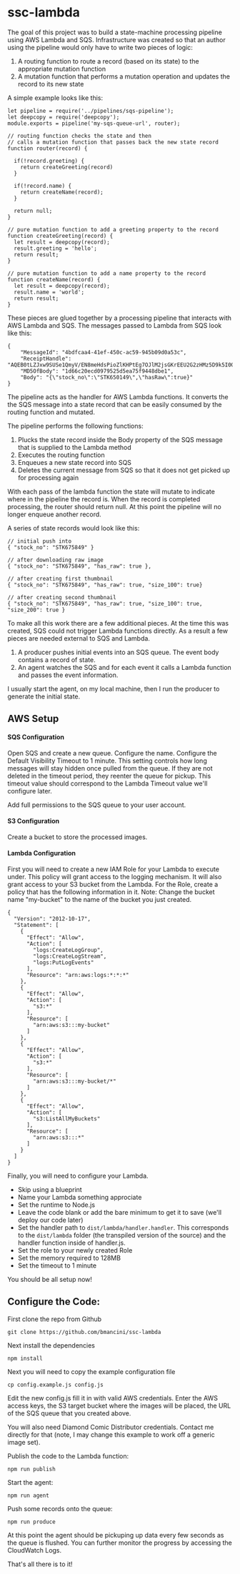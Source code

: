 # ssc-lambda
The goal of this project was to build a state-machine processing pipeline using AWS Lambda and SQS. Infrastructure was created so that an author using the pipeline would only have to write two pieces of logic:

1. A routing function to route a record (based on its state) to the appropriate mutation function
2. A mutation function that performs a mutation operation and updates the record to its new state

A simple example looks like this:

```
let pipeline = require('../pipelines/sqs-pipeline');
let deepcopy = require('deepcopy');
module.exports = pipeline('my-sqs-queue-url', router);

// routing function checks the state and then
// calls a mutation function that passes back the new state record
function router(record) {

  if(!record.greeting) {
    return createGreeting(record)
  }

  if(!record.name) {
    return createName(record);
  }

  return null;
}

// pure mutation function to add a greeting property to the record
function createGreeting(record) {
  let result = deepcopy(record);
  result.greeting = 'hello';
  return result;
}

// pure mutation function to add a name property to the record
function createName(record) {
  let result = deepcopy(record);
  result.name = 'world';
  return result;
}

```

These pieces are glued together by a processing pipeline that interacts with AWS Lambda and SQS. The messages passed to Lambda from SQS look like this:

```
{
    "MessageId": "4bdfcaa4-41ef-450c-ac59-945b09d0a53c",
    "ReceiptHandle": "AQEB0tLZJxw9SUSe1QmyV/EN8meHdsPioZlKHPtEg7OJlM2jsGKrEEU2G2zHMz5D9k5I0QmibOTUBs4w5s9VZCB9mEBYW1Bxt0wAvHvrcz03fAVbACf+/9Q6QhArga/etc7584OTQu8vvFfMbf1yaYxiyY0WXveoQxWmT2XBNLlIcX0WS3vlxhMwvUU7oEfTLF6CFKKoV4gtOXOvGrobeguoWBb5JNKZi4zSaCQaf84+fi6S7c9kZfGYTCGG9sz86Zln9GmcrZgVTi3/2EkCjLoHsl3vIekX5N2+g8nJinLwOjm+bdq28OmAZ9gZtA9q9+bE2HPmem2R/EGDRANFvhhRbw==",
    "MD5OfBody": "1d66c20ecd0979525d5ea75f9448dbe1",
    "Body": "{\"stock_no\":\"STK650149\",\"hasRaw\":true}"
}
``` 

The pipeline acts as the handler for AWS Lambda functions. It converts the the SQS message into a state record that can be easily consumed by the routing function and mutated. 

The pipeline performs the following functions:

1. Plucks the state record inside the Body property of the SQS message that is supplied to the Lambda method
2. Executes the routing function
3. Enqueues a new state record into SQS
4. Deletes the current message from SQS so that it does not get picked up for processing again

With each pass of the lambda function the state will mutate to indicate where in the pipeline the record is. When the record is completed processing, the router should return null.  At this point the pipeline will no longer enqueue another record.

A series of state records would look like this:
```
// initial push into
{ "stock_no": "STK675849" }

// after downloading raw image
{ "stock_no": "STK675849", "has_raw": true },

// after creating first thumbnail
{ "stock_no": "STK675849", "has_raw": true, "size_100": true}

// after creating second thumbnail
{ "stock_no": "STK675849", "has_raw": true, "size_100": true, "size_200": true }
```

To make all this work there are a few additional pieces. At the time this was created, SQS could not trigger Lambda functions directly. As a result a few pieces are needed external to SQS and Lambda.

1. A producer pushes initial events into an SQS queue. The event body contains a record of state.
2. An agent watches the SQS and for each event it calls a Lambda function and passes the event information.

I usually start the agent, on my local machine, then I run the producer to generate the initial state.

## AWS Setup

#### SQS Configuration

Open SQS and create a new queue. Configure the name. Configure the Default Visibility Timeout to 1 minute.  This setting controls how long messages will stay hidden once pulled from the queue.  If they are not deleted in the timeout period, they reenter the queue for pickup.  This timeout value should correspond to the Lambda Timeout value we'll configure later.

Add full permissions to the SQS queue to your user account.

#### S3 Configuration

Create a bucket to store the processed images.

#### Lambda Configuration

First you will need to create a new IAM Role for your Lambda to execute under.  This policy will grant access to the logging mechanism. It will also grant access to your S3 bucket from the Lambda. For the Role, create a policy that has the following information in it. Note: Change the bucket name "my-bucket" to the name of the bucket you just created.

```
{
  "Version": "2012-10-17",
  "Statement": [
    {
      "Effect": "Allow",
      "Action": [
        "logs:CreateLogGroup",
        "logs:CreateLogStream",
        "logs:PutLogEvents"
      ],
      "Resource": "arn:aws:logs:*:*:*"
    },
    {
      "Effect": "Allow",
      "Action": [
        "s3:*"
      ],
      "Resource": [
        "arn:aws:s3:::my-bucket"
      ]
    },
    {
      "Effect": "Allow",
      "Action": [
        "s3:*"
      ],
      "Resource": [
        "arn:aws:s3:::my-bucket/*"
      ]
    },
    {
      "Effect": "Allow",
      "Action": [
        "s3:ListAllMyBuckets"
      ],
      "Resource": [
        "arn:aws:s3:::*"
      ]
    }
  ]
}
```

Finally, you will need to configure your Lambda.

* Skip using a blueprint
* Name your Lambda something approciate
* Set the runtime to Node.js
* Leave the code blank or add the bare minimum to get it to save (we'll deploy our code later)
* Set the handler path to `dist/lambda/handler.handler`.  This corresponds to the `dist/lambda` folder (the transpiled version of the source) and the handler function inside of handler.js.
* Set the role to your newly created Role
* Set the memory required to 128MB
* Set the timeout to 1 minute


You should be all setup now!

## Configure the Code:

First clone the repo from Github
```
git clone https://github.com/bmancini/ssc-lambda
```

Next install the dependencies
```
npm install
```

Next you will need to copy the example configuration file
```
cp config.example.js config.js
```
Edit the new config.js fill it in with valid AWS credentials. Enter the AWS access keys, the S3 target bucket where the images will be placed, the URL of the SQS queue that you created above.

You will also need Diamond Comic Distributor credentials. Contact me directly for that (note, I may change this example to work off a generic image set).


Publish the code to the Lambda function:
```
npm run publish
```


Start the agent:
```
npm run agent
```

Push some records onto the queue:
```
npm run produce
```

At this point the agent should be pickuping up data every few seconds as the queue is flushed.  You can further monitor the progress by accessing the CloudWatch Logs.

That's all there is to it!
